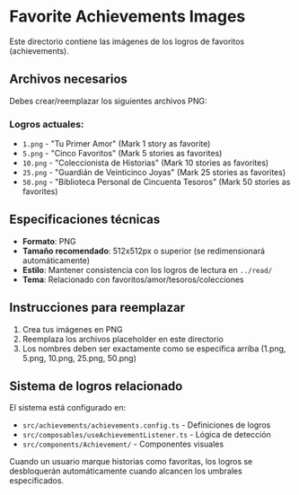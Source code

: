 # Favorite Achievements Images

Este directorio contiene las imágenes de los logros de favoritos (achievements).

## Archivos necesarios

Debes crear/reemplazar los siguientes archivos PNG:

### Logros actuales:
- `1.png` - "Tu Primer Amor" (Mark 1 story as favorite)
- `5.png` - "Cinco Favoritos" (Mark 5 stories as favorites)
- `10.png` - "Coleccionista de Historias" (Mark 10 stories as favorites)
- `25.png` - "Guardián de Veinticinco Joyas" (Mark 25 stories as favorites)
- `50.png` - "Biblioteca Personal de Cincuenta Tesoros" (Mark 50 stories as favorites)

## Especificaciones técnicas

- **Formato**: PNG
- **Tamaño recomendado**: 512x512px o superior (se redimensionará automáticamente)
- **Estilo**: Mantener consistencia con los logros de lectura en `../read/`
- **Tema**: Relacionado con favoritos/amor/tesoros/colecciones

## Instrucciones para reemplazar

1. Crea tus imágenes en PNG
2. Reemplaza los archivos placeholder en este directorio
3. Los nombres deben ser exactamente como se especifica arriba (1.png, 5.png, 10.png, 25.png, 50.png)

## Sistema de logros relacionado

El sistema está configurado en:
- `src/achievements/achievements.config.ts` - Definiciones de logros
- `src/composables/useAchievementListener.ts` - Lógica de detección
- `src/components/Achievement/` - Componentes visuales

Cuando un usuario marque historias como favoritas, los logros se desbloquerán automáticamente cuando alcancen los umbrales especificados.
